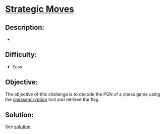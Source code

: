 # [**Strategic Moves**](#)

## Description:
* 

## Difficulty:
* Easy

## Objective:
The objective of this challenge is to decode the PGN of a chess game using the [chessencryption](https://github.com/WintrCat/chessencryption) tool and retrieve the flag.

## Solution:
See [solution](solution/).
